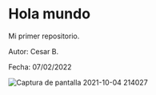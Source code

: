 # Hola  mundo
Mi primer repositorio.

Autor: Cesar B.

Fecha: 07/02/2022


![Captura de pantalla 2021-10-04 214027](https://user-images.githubusercontent.com/87148409/152911354-cfc9705c-325c-491d-8c7f-e3c01a7b0269.png)
